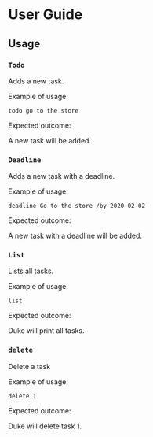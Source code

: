 # User Guide

## Usage

### `Todo`

Adds a new task.

Example of usage: 

`todo go to the store`

Expected outcome:

A new task will be added.

### `Deadline`

Adds a new task with a deadline.

Example of usage: 

`deadline Go to the store /by 2020-02-02`

Expected outcome:

A new task with a deadline will be added.

### `List`

Lists all tasks.

Example of usage: 

`list`

Expected outcome:

Duke will print all tasks.

### `delete`

Delete a task

Example of usage: 

`delete 1`

Expected outcome:

Duke will delete task 1.
